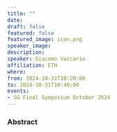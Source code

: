 ```yaml
---
title: ""
date:
draft: false
featured: false
featured_image: icon.png
speaker_image:
description:
speaker: Giacomo Vaccario
affiliation: ETH 
where:
from: 2024-10-31T10:20:00
to: 2024-10-31T10:40:00
events:
- SG Final Symposium October 2024 
---
```


### Abstract


